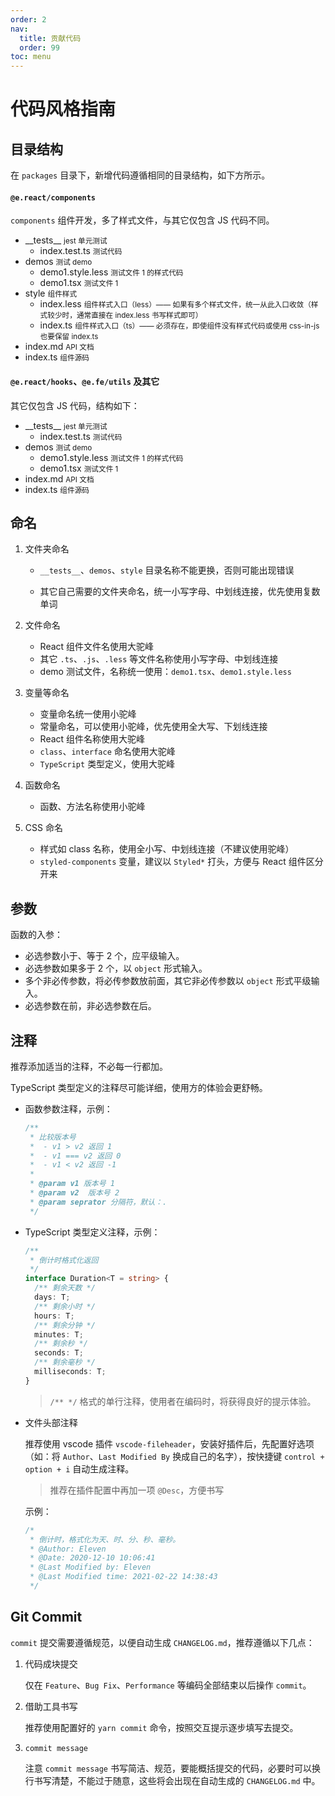 ```yaml
---
order: 2
nav:
  title: 贡献代码
  order: 99
toc: menu
---
```


# 代码风格指南

## 目录结构

在 `packages` 目录下，新增代码遵循相同的目录结构，如下方所示。

#### `@e.react/components`

`components` 组件开发，多了样式文件，与其它仅包含 JS 代码不同。

<Tree>
  <ul>
    <li>
      __tests__
      <small>jest 单元测试</small>
      <ul>
        <li>
          index.test.ts
          <small>测试代码</small>
        </li>
      </ul>
    </li>
    <li>
      demos
      <small>测试 demo</small>
      <ul>
        <li>
          demo1.style.less
          <small>测试文件 1 的样式代码</small>
        </li>
        <li>
          demo1.tsx
          <small>测试文件 1</small>
        </li>
      </ul>
    </li>
    <li>
      style
      <small>组件样式</small>
      <ul>
        <li>
          index.less
          <small>组件样式入口（less）—— 如果有多个样式文件，统一从此入口收敛（样式较少时，通常直接在 index.less 书写样式即可）</small>
        </li>
        <li>
          index.ts
          <small>组件样式入口（ts）—— 必须存在，即使组件没有样式代码或使用 css-in-js 也要保留 index.ts</small>
        </li>
      </ul>
    </li>
    <li>
      index.md
      <small>API 文档</small>
    </li>
    <li>
      index.ts
      <small>组件源码</small>
    </li>
  </ul>
</Tree>

#### `@e.react/hooks`、`@e.fe/utils` 及其它

其它仅包含 JS 代码，结构如下：

<Tree>
  <ul>
    <li>
      __tests__
      <small>jest 单元测试</small>
      <ul>
        <li>
          index.test.ts
          <small>测试代码</small>
        </li>
      </ul>
    </li>
    <li>
      demos
      <small>测试 demo</small>
      <ul>
        <li>
          demo1.style.less
          <small>测试文件 1 的样式代码</small>
        </li>
        <li>
          demo1.tsx
          <small>测试文件 1</small>
        </li>
      </ul>
    </li>
    <li>
      index.md
      <small>API 文档</small>
    </li>
    <li>
      index.ts
      <small>组件源码</small>
    </li>
  </ul>
</Tree>

## 命名

1. 文件夹命名

   - `__tests__`、`demos`、`style` 目录名称不能更换，否则可能出现错误

   - 其它自己需要的文件夹命名，统一小写字母、中划线连接，优先使用复数单词

2. 文件命名

   - React 组件文件名使用大驼峰
   - 其它 `.ts`、`.js`、`.less` 等文件名称使用小写字母、中划线连接
   - demo 测试文件，名称统一使用：`demo1.tsx`、`demo1.style.less`

3. 变量等命名

   - 变量命名统一使用小驼峰
   - 常量命名，可以使用小驼峰，优先使用全大写、下划线连接
   - React 组件名称使用大驼峰
   - `class`、`interface` 命名使用大驼峰
   - `TypeScript` 类型定义，使用大驼峰

4. 函数命名

   - 函数、方法名称使用小驼峰

5. CSS 命名

   - 样式如 class 名称，使用全小写、中划线连接（不建议使用驼峰）
   - `styled-components` 变量，建议以 `Styled*` 打头，方便与 React 组件区分开来

## 参数

函数的入参：

- 必选参数小于、等于 2 个，应平级输入。
- 必选参数如果多于 2 个，以 `object` 形式输入。
- 多个非必传参数，将必传参数放前面，其它非必传参数以 `object` 形式平级输入。
- 必选参数在前，非必选参数在后。

## 注释

推荐添加适当的注释，不必每一行都加。

TypeScript 类型定义的注释尽可能详细，使用方的体验会更舒畅。

- 函数参数注释，示例：

  ```ts
  /**
   * 比较版本号
   *  - v1 > v2 返回 1
   *  - v1 === v2 返回 0
   *  - v1 < v2 返回 -1
   *
   * @param v1 版本号 1
   * @param v2  版本号 2
   * @param seprator 分隔符，默认：.
   */
  ```

- TypeScript 类型定义注释，示例：

  ```ts
  /**
   * 倒计时格式化返回
   */
  interface Duration<T = string> {
    /** 剩余天数 */
    days: T;
    /** 剩余小时 */
    hours: T;
    /** 剩余分钟 */
    minutes: T;
    /** 剩余秒 */
    seconds: T;
    /** 剩余毫秒 */
    milliseconds: T;
  }
  ```

  > `/** */` 格式的单行注释，使用者在编码时，将获得良好的提示体验。

- 文件头部注释

  推荐使用 vscode 插件 `vscode-fileheader`，安装好插件后，先配置好选项（如：将 `Author`、`Last Modified By` 换成自己的名字），按快捷键 `control + option + i` 自动生成注释。

  > 推荐在插件配置中再加一项 `@Desc`，方便书写

  示例：

  ```js
  /*
   * 倒计时，格式化为天、时、分、秒、毫秒。
   * @Author: Eleven
   * @Date: 2020-12-10 10:06:41
   * @Last Modified by: Eleven
   * @Last Modified time: 2021-02-22 14:38:43
   */
  ```

## Git Commit

`commit` 提交需要遵循规范，以便自动生成 `CHANGELOG.md`，推荐遵循以下几点：

1. 代码成块提交

   仅在 `Feature`、`Bug Fix`、`Performance` 等编码全部结束以后操作 `commit`。

2. 借助工具书写

   推荐使用配置好的 `yarn commit` 命令，按照交互提示逐步填写去提交。

3. `commit message`

   注意 `commit message` 书写简洁、规范，要能概括提交的代码，必要时可以换行书写清楚，不能过于随意，这些将会出现在自动生成的 `CHANGELOG.md` 中。
